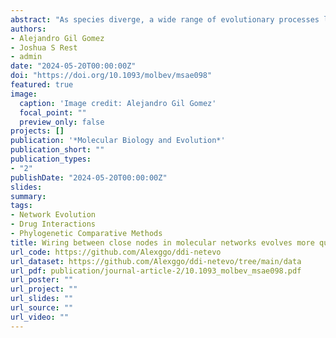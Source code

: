 ```yaml
---
abstract: "As species diverge, a wide range of evolutionary processes lead to changes in protein-protein interaction networks and metabolic networks. The rate at which molecular networks evolve is an important question in evolutionary biology. Previous empirical work has focused on 18interactomes from model organisms to calculate rewiring rates, but this is limited by the relatively small number of species and sparse nature of network data across species. We present a proxy for variation in network topology: variation in drug-drug interactions (DDIs), obtained by studying drug combinations (DCs) across taxa. Here, we propose the rate at which DDIs change across species as an estimate of the rate at which the underlying molecular network changes as species diverge. We computed the evolutionary rates of DDIs using previously published data from a high throughput study in gram-negative bacteria. Using phylogenetic comparative methods, we found that DDIs diverge rapidly over short evolutionary time periods, but that divergence saturates over longer time periods. In parallel, we mapped drugs with known targets in protein-protein interaction and co-functional networks. We found that the targets of synergistic DDIs are closer in these networks than other types of DCs and that synergistic interactions have a higher evolutionary rate, meaning that nodes that are 30closer evolve at a faster rate. Future studies of network evolution may use DC data to gain 31larger-scale perspectives on the details of network evolution within and between species."
authors:
- Alejandro Gil Gomez
- Joshua S Rest
- admin
date: "2024-05-20T00:00:00Z"
doi: "https://doi.org/10.1093/molbev/msae098"
featured: true
image:
  caption: 'Image credit: Alejandro Gil Gomez'
  focal_point: ""
  preview_only: false
projects: []
publication: '*Molecular Biology and Evolution*'
publication_short: ""
publication_types:
- "2"
publishDate: "2024-05-20T00:00:00Z"
slides: 
summary: 
tags:
- Network Evolution
- Drug Interactions
- Phylogenetic Comparative Methods
title: Wiring between close nodes in molecular networks evolves more quickly than between distant nodes
url_code: https://github.com/Alexggo/ddi-netevo
url_dataset: https://github.com/Alexggo/ddi-netevo/tree/main/data
url_pdf: publication/journal-article-2/10.1093_molbev_msae098.pdf
url_poster: ""
url_project: ""
url_slides: ""
url_source: ""
url_video: ""
---
```

